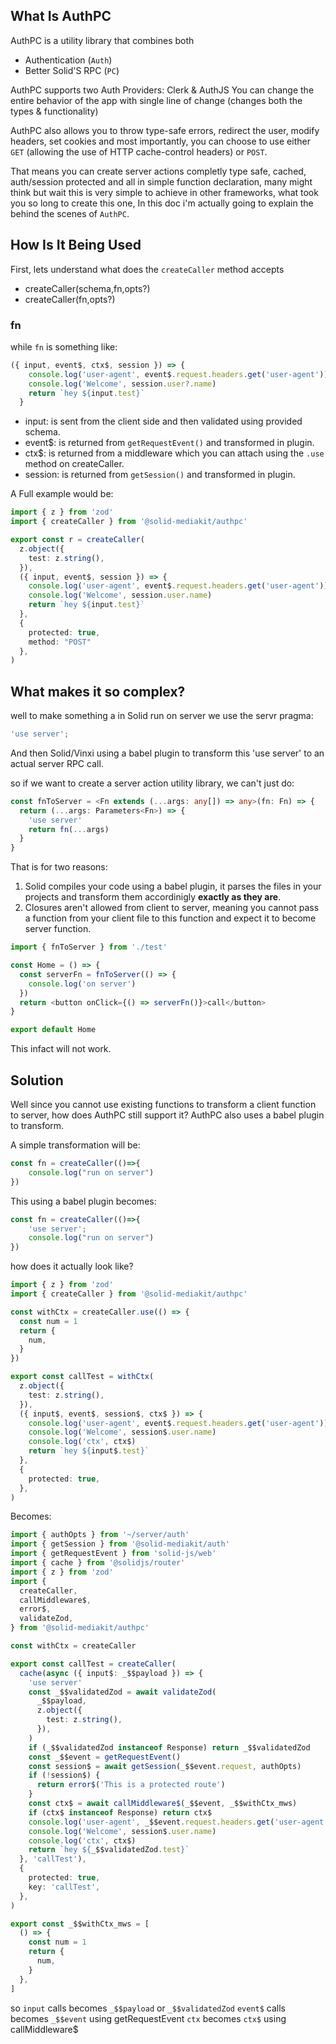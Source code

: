 ## What Is AuthPC

AuthPC is a utility library that combines both 
- Authentication (`Auth`)
- Better Solid'S RPC (`PC`)

AuthPC supports two Auth Providers: Clerk & AuthJS
You can change the entire behavior of the app with single line of change (changes both the types & functionality)

AuthPC also allows you to throw type-safe errors, redirect the user, modify headers, set cookies and most importantly, you can choose to use either `GET` (allowing the use of HTTP cache-control headers) or `POST`.

That means you can create server actions completly type safe, cached, auth/session protected and all in simple function declaration, many might think but wait this is very simple to achieve in other frameworks, what took you so long to create this one, In this doc i'm actually going to explain the behind the scenes of `AuthPC`.

## How Is It Being Used

First, lets understand what does the `createCaller` method accepts

- createCaller(schema,fn,opts?)
- createCaller(fn,opts?)

### fn

while `fn` is something like:

```ts
({ input, event$, ctx$, session }) => {
    console.log('user-agent', event$.request.headers.get('user-agent'))
    console.log('Welcome', session.user?.name)
    return `hey ${input.test}`
  }
```

- input: is sent from the client side and then validated using provided schema.
- event$: is returned from `getRequestEvent()` and transformed in plugin.
- ctx$: is returned from a middleware which you can attach using the `.use` method on createCaller.
- session: is returned from `getSession()` and transformed in plugin.


A Full example would be:

```ts
import { z } from 'zod'
import { createCaller } from '@solid-mediakit/authpc'

export const r = createCaller(
  z.object({
    test: z.string(),
  }),
  ({ input, event$, session }) => {
    console.log('user-agent', event$.request.headers.get('user-agent'))
    console.log('Welcome', session.user.name)
    return `hey ${input.test}`
  },
  {
    protected: true,
    method: "POST"
  },
)
```

## What makes it so complex?

well to make something a in Solid run on server we use the servr pragma:

```ts
'use server';
```

And then Solid/Vinxi using a babel plugin to transform this 'use server' to an actual server RPC call.

so if we want to create a server action utility library, we can't just do:

```ts
const fnToServer = <Fn extends (...args: any[]) => any>(fn: Fn) => {
  return (...args: Parameters<Fn>) => {
    'use server'
    return fn(...args)
  }
}
```

That is for two reasons:

1. Solid compiles your code using a babel plugin, it parses the files in your projects and transform them accordinigly **exactly as they are**.
2. Closures aren't allowed from client to server, meaning you cannot pass a function from your client file to this function and expect it to become server function.

```ts
import { fnToServer } from './test'

const Home = () => {
  const serverFn = fnToServer(() => {
    console.log('on server')
  })
  return <button onClick={() => serverFn()}>call</button>
}

export default Home
```

This infact will not work.

## Solution

Well since you cannot use existing functions to transform a client function to server, how does AuthPC still support it? AuthPC also uses a babel plugin to transform.

A simple transformation will be:

```ts
const fn = createCaller(()=>{
    console.log("run on server")
})
```

This using a babel plugin becomes:

```ts
const fn = createCaller(()=>{
    'use server';
    console.log("run on server")
})
```

how does it actually look like?

```ts
import { z } from 'zod'
import { createCaller } from '@solid-mediakit/authpc'

const withCtx = createCaller.use(() => {
  const num = 1
  return {
    num,
  }
})

export const callTest = withCtx(
  z.object({
    test: z.string(),
  }),
  ({ input$, event$, session$, ctx$ }) => {
    console.log('user-agent', event$.request.headers.get('user-agent'))
    console.log('Welcome', session$.user.name)
    console.log('ctx', ctx$)
    return `hey ${input$.test}`
  },
  {
    protected: true,
  },
)
```

Becomes:

```ts
import { authOpts } from '~/server/auth'
import { getSession } from '@solid-mediakit/auth'
import { getRequestEvent } from 'solid-js/web'
import { cache } from '@solidjs/router'
import { z } from 'zod'
import {
  createCaller,
  callMiddleware$,
  error$,
  validateZod,
} from '@solid-mediakit/authpc'

const withCtx = createCaller

export const callTest = createCaller(
  cache(async ({ input$: _$$payload }) => {
    'use server'
    const _$$validatedZod = await validateZod(
      _$$payload,
      z.object({
        test: z.string(),
      }),
    )
    if (_$$validatedZod instanceof Response) return _$$validatedZod
    const _$$event = getRequestEvent()
    const session$ = await getSession(_$$event.request, authOpts)
    if (!session$) {
      return error$('This is a protected route')
    }
    const ctx$ = await callMiddleware$(_$$event, _$$withCtx_mws)
    if (ctx$ instanceof Response) return ctx$
    console.log('user-agent', _$$event.request.headers.get('user-agent'))
    console.log('Welcome', session$.user.name)
    console.log('ctx', ctx$)
    return `hey ${_$$validatedZod.test}`
  }, 'callTest'),
  {
    protected: true,
    key: 'callTest',
  },
)

export const _$$withCtx_mws = [
  () => {
    const num = 1
    return {
      num,
    }
  },
]

```

so `input` calls becomes `_$$payload` or `_$$validatedZod`
`event$` calls becomes `_$$event` using getRequestEvent
`ctx` becomes `ctx$` using callMiddleware$
